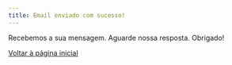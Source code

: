 ```yaml
---
title: Email enviado com sucesso!
---
```


Recebemos a sua mensagem. Aguarde nossa resposta. Obrigado!

[Voltar à página inicial](/)

